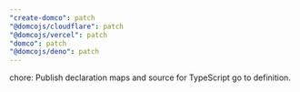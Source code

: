 ```yaml
---
"create-domco": patch
"@domcojs/cloudflare": patch
"@domcojs/vercel": patch
"domco": patch
"@domcojs/deno": patch
---
```


chore: Publish declaration maps and source for TypeScript go to definition.
